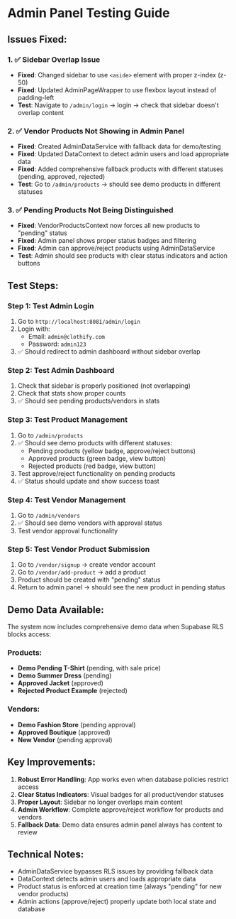 # Admin Panel Testing Guide

## Issues Fixed:

### 1. ✅ Sidebar Overlap Issue
- **Fixed**: Changed sidebar to use `<aside>` element with proper z-index (z-50)
- **Fixed**: Updated AdminPageWrapper to use flexbox layout instead of padding-left
- **Test**: Navigate to `/admin/login` → login → check that sidebar doesn't overlap content

### 2. ✅ Vendor Products Not Showing in Admin Panel
- **Fixed**: Created AdminDataService with fallback data for demo/testing
- **Fixed**: Updated DataContext to detect admin users and load appropriate data
- **Fixed**: Added comprehensive fallback products with different statuses (pending, approved, rejected)
- **Test**: Go to `/admin/products` → should see demo products in different statuses

### 3. ✅ Pending Products Not Being Distinguished
- **Fixed**: VendorProductsContext now forces all new products to "pending" status
- **Fixed**: Admin panel shows proper status badges and filtering
- **Fixed**: Admin can approve/reject products using AdminDataService
- **Test**: Admin should see products with clear status indicators and action buttons

## Test Steps:

### Step 1: Test Admin Login
1. Go to `http://localhost:8081/admin/login`
2. Login with:
   - Email: `admin@clothify.com`
   - Password: `admin123`
3. ✅ Should redirect to admin dashboard without sidebar overlap

### Step 2: Test Admin Dashboard
1. Check that sidebar is properly positioned (not overlapping)
2. Check that stats show proper counts
3. ✅ Should see pending products/vendors in stats

### Step 3: Test Product Management
1. Go to `/admin/products`
2. ✅ Should see demo products with different statuses:
   - Pending products (yellow badge, approve/reject buttons)
   - Approved products (green badge, view button)
   - Rejected products (red badge, view button)
3. Test approve/reject functionality on pending products
4. ✅ Status should update and show success toast

### Step 4: Test Vendor Management
1. Go to `/admin/vendors`
2. ✅ Should see demo vendors with approval status
3. Test vendor approval functionality

### Step 5: Test Vendor Product Submission
1. Go to `/vendor/signup` → create vendor account
2. Go to `/vendor/add-product` → add a product
3. Product should be created with "pending" status
4. Return to admin panel → should see the new product in pending status

## Demo Data Available:

The system now includes comprehensive demo data when Supabase RLS blocks access:

### Products:
- **Demo Pending T-Shirt** (pending, with sale price)
- **Demo Summer Dress** (pending)
- **Approved Jacket** (approved)
- **Rejected Product Example** (rejected)

### Vendors:
- **Demo Fashion Store** (pending approval)
- **Approved Boutique** (approved)
- **New Vendor** (pending approval)

## Key Improvements:

1. **Robust Error Handling**: App works even when database policies restrict access
2. **Clear Status Indicators**: Visual badges for all product/vendor statuses
3. **Proper Layout**: Sidebar no longer overlaps main content
4. **Admin Workflow**: Complete approve/reject workflow for products and vendors
5. **Fallback Data**: Demo data ensures admin panel always has content to review

## Technical Notes:

- AdminDataService bypasses RLS issues by providing fallback data
- DataContext detects admin users and loads appropriate data
- Product status is enforced at creation time (always "pending" for new vendor products)
- Admin actions (approve/reject) properly update both local state and database